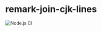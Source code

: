# remark-join-cjk-lines

![Node.js CI](https://github.com/purefun/remark-join-cjk-lines/workflows/Node.js%20CI/badge.svg)
